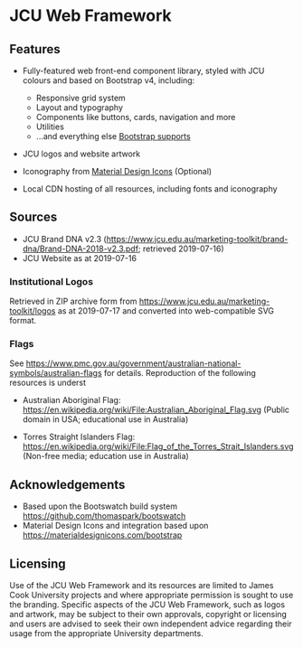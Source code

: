 # JCU Web Framework

## Features

* Fully-featured web front-end component library, styled with JCU colours and
  based on Bootstrap v4, including:

  * Responsive grid system
  * Layout and typography
  * Components like buttons, cards, navigation and more
  * Utilities
  * ...and everything else [Bootstrap supports](https://getbootstrap.com/docs/)

* JCU logos and website artwork
* Iconography from [Material Design Icons](https://materialdesignicons.com/)
  (Optional)
* Local CDN hosting of all resources, including fonts and iconography

## Sources

* JCU Brand DNA v2.3
  (https://www.jcu.edu.au/marketing-toolkit/brand-dna/Brand-DNA-2018-v2.3.pdf;
  retrieved 2019-07-16)
* JCU Website as at 2019-07-16

### Institutional Logos

Retrieved in ZIP archive form from
https://www.jcu.edu.au/marketing-toolkit/logos as at 2019-07-17 and converted
into web-compatible SVG format.

### Flags

See
https://www.pmc.gov.au/government/australian-national-symbols/australian-flags
for details.  Reproduction of the following resources is underst

* Australian Aboriginal Flag: https://en.wikipedia.org/wiki/File:Australian_Aboriginal_Flag.svg
  (Public domain in USA; educational use in Australia)

* Torres Straight Islanders Flag: https://en.wikipedia.org/wiki/File:Flag_of_the_Torres_Strait_Islanders.svg
  (Non-free media; education use in Australia)

## Acknowledgements

* Based upon the Bootswatch build system https://github.com/thomaspark/bootswatch
* Material Design Icons and integration based upon https://materialdesignicons.com/bootstrap

## Licensing

Use of the JCU Web Framework and its resources are limited to James Cook
University projects and where appropriate permission is sought to use the
branding.  Specific aspects of the JCU Web Framework, such as logos and
artwork, may be subject to their own approvals, copyright or licensing and
users are advised to seek their own independent advice regarding their usage
from the appropriate University departments.
